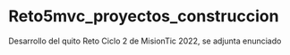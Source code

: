 # Reto5mvc_proyectos_construccion
Desarrollo del quito Reto Ciclo 2 de MisionTic 2022, se adjunta enunciado
